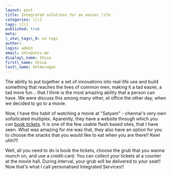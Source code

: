 ```yaml
---
layout: post
title: Integrated solutions for an easier life
categories: \[\]
tags: \[\]
published: true
meta:
\_utw\_tags\_0: no tags
author:
login: admin
email: shiv@shiv.me
display\_name: Shiva
first\_name: Shiva
last\_name: Velmurugan
---
```


The ability to put together a set of innovations into real-life use and build something that reaches the lives of common men, making it a tad easier, a tad more fun .. that I think is the most amazing ability that a person can have. We were discuss this among many other, at office the other day, when we decided to go to a movie. 

Now, I have this habit of watching a movie at "Satyam" - chennai's very own sofisticated multiplex. Aparently, they have a website through which you can [book tickets][0]. It is one of the few usable flash based sites, that I have seen. What was amazing for me was that, they also have an option for you to choose the snacks that you would like to eat when you are there!! Kewl uhh?!!

Well, all you need to do is book the tickets, choose the grub that you wanna munch on, and use a credit-card. You can collect your tickets at a counter at the movie hall. During interval, your grub will be delivered to your seat!! Now that's what I call personalised Integrated Services!!


[0]: http://thecinema.in
